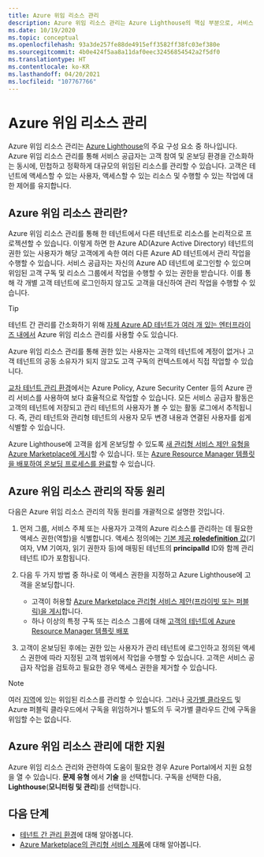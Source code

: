 ```yaml
---
title: Azure 위임 리소스 관리
description: Azure 위임 리소스 관리는 Azure Lighthouse의 핵심 부분으로, 서비스 공급자가 민첩하고 정밀하게 위임 리소스를 대규모로 관리할 수 있도록 합니다.
ms.date: 10/19/2020
ms.topic: conceptual
ms.openlocfilehash: 93a3de257fe88de4915eff3582ff38fc03ef380e
ms.sourcegitcommit: 4b0e424f5aa8a11daf0eec32456854542a2f5df0
ms.translationtype: HT
ms.contentlocale: ko-KR
ms.lasthandoff: 04/20/2021
ms.locfileid: "107767766"
---
```

# <a name="azure-delegated-resource-management"></a>Azure 위임 리소스 관리

Azure 위임 리소스 관리는 [Azure Lighthouse](../overview.md)의 주요 구성 요소 중 하나입니다. Azure 위임 리소스 관리를 통해 서비스 공급자는 고객 참여 및 온보딩 환경을 간소화하는 동시에, 민첩하고 정확하게 대규모의 위임된 리소스를 관리할 수 있습니다. 고객은 테넌트에 액세스할 수 있는 사용자, 액세스할 수 있는 리소스 및 수행할 수 있는 작업에 대한 제어를 유지합니다.

## <a name="what-is-azure-delegated-resource-management"></a>Azure 위임 리소스 관리란?

Azure 위임 리소스 관리를 통해 한 테넌트에서 다른 테넌트로 리소스를 논리적으로 프로젝션할 수 있습니다. 이렇게 하면 한 Azure AD(Azure Active Directory) 테넌트의 권한 있는 사용자가 해당 고객에게 속한 여러 다른 Azure AD 테넌트에서 관리 작업을 수행할 수 있습니다. 서비스 공급자는 자신의 Azure AD 테넌트에 로그인할 수 있으며 위임된 고객 구독 및 리소스 그룹에서 작업을 수행할 수 있는 권한을 받습니다. 이를 통해 각 개별 고객 테넌트에 로그인하지 않고도 고객을 대신하여 관리 작업을 수행할 수 있습니다.

> [!TIP]
> 테넌트 간 관리를 간소화하기 위해 [자체 Azure AD 테넌트가 여러 개 있는 엔터프라이즈 내에서](enterprise.md) Azure 위임 리소스 관리를 사용할 수도 있습니다.

Azure 위임 리소스 관리를 통해 권한 있는 사용자는 고객의 테넌트에 계정이 없거나 고객 테넌트의 공동 소유자가 되지 않고도 고객 구독의 컨텍스트에서 직접 작업할 수 있습니다.

[교차 테넌트 관리 환경](cross-tenant-management-experience.md)에서는 Azure Policy, Azure Security Center 등의 Azure 관리 서비스를 사용하여 보다 효율적으로 작업할 수 있습니다. 모든 서비스 공급자 활동은 고객의 테넌트에 저장되고 관리 테넌트의 사용자가 볼 수 있는 활동 로그에서 추적됩니다. 즉, 관리 테넌트와 관리형 테넌트의 사용자 모두 변경 내용과 연결된 사용자를 쉽게 식별할 수 있습니다.

Azure Lighthouse에 고객을 쉽게 온보딩할 수 있도록 [새 관리형 서비스 제안 유형을 Azure Marketplace에 게시](../how-to/publish-managed-services-offers.md)할 수 있습니다. 또는 [Azure Resource Manager 템플릿을 배포하여 온보딩 프로세스를 완료](../how-to/onboard-customer.md)할 수 있습니다.

## <a name="how-azure-delegated-resource-management-works"></a>Azure 위임 리소스 관리의 작동 원리

다음은 Azure 위임 리소스 관리의 작동 원리를 개괄적으로 설명한 것입니다.

1. 먼저 그룹, 서비스 주체 또는 사용자가 고객의 Azure 리소스를 관리하는 데 필요한 액세스 권한(역할)을 식별합니다. 액세스 정의에는 [기본 제공 **roledefinition** 값](../../role-based-access-control/built-in-roles.md)(기여자, VM 기여자, 읽기 권한자 등)에 매핑된 테넌트의 **principalId** ID와 함께 관리 테넌트 ID가 포함됩니다.
2. 다음 두 가지 방법 중 하나로 이 액세스 권한을 지정하고 Azure Lighthouse에 고객을 온보딩합니다.
   - 고객이 허용할 [Azure Marketplace 관리형 서비스 제안(프라이빗 또는 퍼블릭)을 게시](../how-to/publish-managed-services-offers.md)합니다.
   - 하나 이상의 특정 구독 또는 리소스 그룹에 대해 [고객의 테넌트에 Azure Resource Manager 템플릿 배포](../how-to/onboard-customer.md)

3. 고객이 온보딩된 후에는 권한 있는 사용자가 관리 테넌트에 로그인하고 정의된 액세스 권한에 따라 지정된 고객 범위에서 작업을 수행할 수 있습니다. 고객은 서비스 공급자 작업을 검토하고 필요한 경우 액세스 권한을 제거할 수 있습니다.

> [!NOTE]
> 여러 [지역](../../availability-zones/az-overview.md#regions)에 있는 위임된 리소스를 관리할 수 있습니다. 그러나 [국가별 클라우드](../../active-directory/develop/authentication-national-cloud.md) 및 Azure 퍼블릭 클라우드에서 구독을 위임하거나 별도의 두 국가별 클라우드 간에 구독을 위임할 수는 없습니다.

## <a name="support-for-azure-delegated-resource-management"></a>Azure 위임 리소스 관리에 대한 지원

Azure 위임 리소스 관리와 관련하여 도움이 필요한 경우 Azure Portal에서 지원 요청을 열 수 있습니다. **문제 유형** 에서 **기술** 을 선택합니다. 구독을 선택한 다음, **Lighthouse**(**모니터링 및 관리**)를 선택합니다.

## <a name="next-steps"></a>다음 단계

- [테넌트 간 관리 환경](cross-tenant-management-experience.md)에 대해 알아봅니다.
- [Azure Marketplace의 관리형 서비스 제품](managed-services-offers.md)에 대해 알아봅니다.
